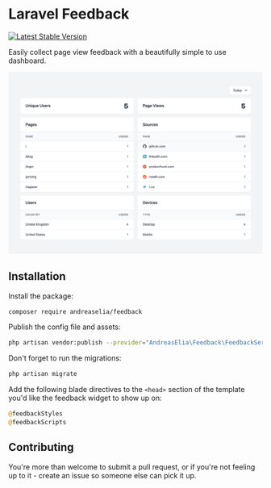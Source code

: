 # Laravel Feedback

[![Latest Stable Version](https://poser.pugx.org/andreaselia/laravel-feedback/v)](//packagist.org/packages/andreaselia/laravel-feedback)

Easily collect page view feedback with a beautifully simple to use dashboard.

![Laravel Feedback Dashboard](/screenshot.png?raw=true "Laravel Feedback Dashboard")

## Installation

Install the package:

```bash
composer require andreaselia/feedback
```

Publish the config file and assets:

```bash
php artisan vendor:publish --provider="AndreasElia\Feedback\FeedbackServiceProvider"
```

Don't forget to run the migrations:

```bash
php artisan migrate
```

Add the following blade directives to the `<head>` section of the template you'd like the feedback widget to show up on:

```php
@feedbackStyles
@feedbackScripts
```

## Contributing

You're more than welcome to submit a pull request, or if you're not feeling up to it - create an issue so someone else can pick it up.
